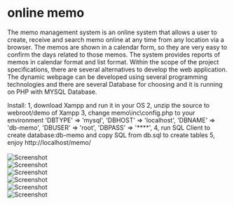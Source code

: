 # online memo
The memo management system is an online system that allows a user to create, receive and search memo online at any time from any location via a browser. The memos are shown in a calendar form, so they are very easy to confirm the days related to those memos. The system provides reports of memos in calendar format and list format. Within the scope of the project specifications, there are several alternatives to develop the web application. The dynamic webpage can be developed using several programming technologies and there are several Database for choosing and it is running on PHP with MYSQL Database.


Install:
1, download Xampp and run it in your OS
2, unzip the source to webroot/demo of Xampp
3, change memo\inc\config.php to your environment
	'DBTYPE' => 'mysql',
	'DBHOST' => 'localhost',
	'DBNAME' => 'db-memo',
	'DBUSER' => 'root',
	'DBPASS' => '****',
4, run SQL Client to create database:db-memo
   and copy SQL from db.sql to create tables
5, enjoy http://localhost/memo/<br>
<br>
![Screenshot](https://uuware.github.io/online-memo/online-memo.png)<br>
![Screenshot](https://uuware.github.io/online-memo/calendar-m.png)<br>
![Screenshot](https://uuware.github.io/online-memo/calendar-y.png)<br>
![Screenshot](https://uuware.github.io/online-memo/edit.png)<br>
![Screenshot](https://uuware.github.io/online-memo/list.png)<br>
![Screenshot](https://uuware.github.io/online-memo/edit2.png)<br>
